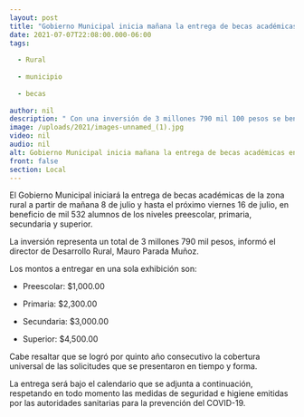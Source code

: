 ```yaml
---
layout: post
title: "Gobierno Municipal inicia mañana la entrega de becas académicas en la zona rural."
date: 2021-07-07T22:08:00.000-06:00
tags:
  
  - Rural
  
  - municipio
  
  - becas
  
author: nil
description: " Con una inversión de 3 millones 790 mil 100 pesos se beneficiarán a 1,532 alumnos."
image: /uploads/2021/images-unnamed_(1).jpg
video: nil
audio: nil
alt: Gobierno Municipal inicia mañana la entrega de becas académicas en la zona rural.
front: false
section: Local
---
```


El Gobierno Municipal iniciará la entrega de becas académicas de la zona rural a partir de mañana 8 de julio y hasta el próximo viernes 16 de julio, en beneficio de mil 532 alumnos de los niveles preescolar, primaria, secundaria y superior.

La inversión representa un total de 3 millones 790 mil pesos, informó el director de Desarrollo Rural, Mauro Parada Muñoz.

Los montos a entregar en una sola exhibición son:

 - Preescolar: $1,000.00

- Primaria: $2,300.00

- Secundaria: $3,000.00

- Superior: $4,500.00

 
Cabe resaltar que se logró por quinto año consecutivo la cobertura universal de las solicitudes que se presentaron en tiempo y forma.

La entrega será bajo el calendario que se adjunta a continuación, respetando en todo momento las medidas de seguridad e higiene emitidas por las autoridades sanitarias para la prevención del COVID-19.